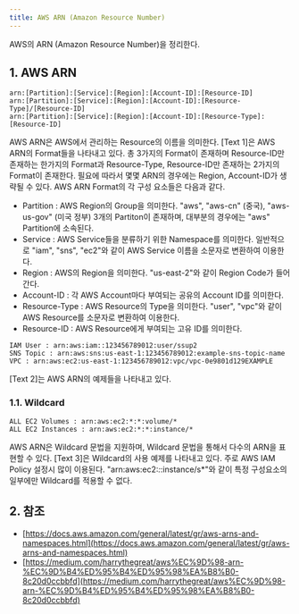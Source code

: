 ```yaml
---
title: AWS ARN (Amazon Resource Number)
---
```


AWS의 ARN (Amazon Resource Number)을 정리한다.

## 1. AWS ARN

```text {caption="[Text 1] AWS ARN Format"}
arn:[Partition]:[Service]:[Region]:[Account-ID]:[Resource-ID]
arn:[Partition]:[Service]:[Region]:[Account-ID]:[Resource-Type]/[Resource-ID]
arn:[Partition]:[Service]:[Region]:[Account-ID]:[Resource-Type]:[Resource-ID]
```

AWS ARN은 AWS에서 관리하는 Resource의 이름을 의미한다. [Text 1]은 AWS ARN의 Format들을 나타내고 있다. 총 3가지의 Format이 존재하며 Resource-ID만 존재하는 한가지의 Format과 Resource-Type, Resource-ID만 존재하는 2가지의 Format이 존재한다. 필요에 따라서 몇몇 ARN의 경우에는 Region, Account-ID가 생략될 수 있다. AWS ARN Format의 각 구성 요소들은 다음과 같다.

* Partition : AWS Region의 Group을 의미한다. "aws", "aws-cn" (중국), "aws-us-gov" (미국 정부) 3개의 Partiton이 존재하며, 대부분의 경우에는 "aws" Partition에 소속된다.
* Service : AWS Service들을 분류하기 위한 Namespace를 의미한다. 일반적으로 "iam", "sns", "ec2"와 같이 AWS Service 이름을 소문자로 변환하여 이용한다.
* Region : AWS의 Region을 의미한다. "us-east-2"와 같이 Region Code가 들어간다.
* Account-ID : 각 AWS Account마다 부여되는 공유의 Account ID를 의미한다.
* Resource-Type : AWS Resource의 Type을 의미한다. "user", "vpc"와 같이 AWS Resource를 소문자로 변환하여 이용한다.
* Resource-ID : AWS Resource에게 부여되는 고유 ID를 의미한다.

```text {caption="[Text 2] AWS ARN Examples", linenos=table}
IAM User : arn:aws:iam::123456789012:user/ssup2
SNS Topic : arn:aws:sns:us-east-1:123456789012:example-sns-topic-name
VPC : arn:aws:ec2:us-east-1:123456789012:vpc/vpc-0e9801d129EXAMPLE
```

[Text 2]는 AWS ARN의 예제들을 나타내고 있다.

### 1.1. Wildcard

```text {caption="[Text 3] AWS ARN Wildcard Examples", linenos=table}
ALL EC2 Volumes : arn:aws:ec2:*:*:volume/*
ALL EC2 Instances : arn:aws:ec2:*:*:instance/*
```

AWS ARN은 Wildcard 문법을 지원하며, Wildcard 문법을 통해서 다수의 ARN을 표현할 수 있다. [Text 3]은 Wildcard의 사용 예제를 나타내고 있다. 주로 AWS IAM Policy 설정시 많이 이용된다. "arn:aws:ec2:*:*:instance/s*"와 같이 특정 구성요소의 일부에만 Wildcard를 적용할 수 없다.

## 2. 참조

* [https://docs.aws.amazon.com/general/latest/gr/aws-arns-and-namespaces.html](https://docs.aws.amazon.com/general/latest/gr/aws-arns-and-namespaces.html)
* [https://medium.com/harrythegreat/aws%EC%9D%98-arn-%EC%9D%B4%ED%95%B4%ED%95%98%EA%B8%B0-8c20d0ccbbfd](https://medium.com/harrythegreat/aws%EC%9D%98-arn-%EC%9D%B4%ED%95%B4%ED%95%98%EA%B8%B0-8c20d0ccbbfd)